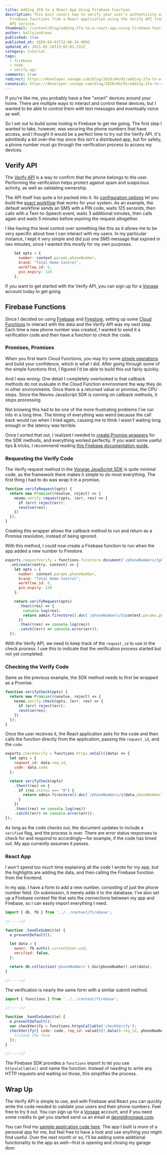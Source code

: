```yaml
---
title: Adding 2FA to a React App Using Firebase Function
description: This post covers how to verify your user's authenticity with
  Firebase functions from a React application using the Verify API from Vonage
  API service.
thumbnail: /content/blog/adding-2fa-to-a-react-app-using-firebase-function/E_Verify-with-React-Firebase_1200x600.png
author: kellyjandrews
published: true
published_at: 2020-04-01T12:06:34.000Z
updated_at: 2021-05-18T13:05:01.231Z
category: tutorial
tags:
  - firebase
  - node
  - verify-api
comments: true
redirect: https://developer.vonage.com/blog/2020/04/01/adding-2fa-to-a-react-app-using-firebase-function
canonical: https://developer.vonage.com/blog/2020/04/01/adding-2fa-to-a-react-app-using-firebase-function
---
```

If you're like me, you probably have a few "smart" devices around your home. There are multiple ways to interact and control these devices, but I wanted to be able to control them with text messages and eventually voice as well.  

So I set out to build some tooling in Firebase to get me going.  The first step I wanted to take, however, was securing the phone numbers that have access, and I thought it would be a perfect time to try out the Verify API. It's admittedly a bit over-the-top since this isn't a distributed app, but for safety, a phone number must go through the verification process to access my devices.  

<sign-up number></sign-up>

## Verify API

The [Verify API](https://developer.nexmo.com/verify/overview) is a way to confirm that the phone belongs to the user.  Performing the verification helps protect against spam and suspicious activity, as well as validating ownership.  

The API itself has quite a lot packed into it. Its [configuration options](https://developer.nexmo.com/verify/guides/changing-default-timings) let you build the [exact workflow](https://developer.nexmo.com/verify/guides/workflows-and-events) that works for your system. As an example, the default workflow sends an SMS with a PIN code, waits 125 seconds, then calls with a Text-to-Speech event, waits 3 additional minutes, then calls again and waits 5 minutes before expiring the request altogether.

I like having this level control over something like this as it allows me to be very specific about how I can interact with my users. In my particular instance, I kept it very simple and did just one SMS message that expired in two minutes, since I wanted this mostly for my own purposes.

```js
    let opts = {
      number: context.params.phoneNumber,
      brand: "Total Home Control",
      workflow_id: 6,
      pin_expiry: 120
    };
```

If you want to get started with the Verify API, you can sign up for a [Vonage](https://dashboard.nexmo.com/sign-up) account today to get going.

## Firebase Functions

Since I decided on using [Firebase](https://firebase.google.com/) and [Firestore](https://firebase.google.com/products/firestore), setting up some [Cloud Functions](https://firebase.google.com/products/functions) to interact with the data and the Verify API was my next step. Each time a new phone number was created, I wanted to send it a verification code and then have a function to check the code.  

### Promises, Promises

When you first learn Cloud Functions, you may try some [simple operations](https://firebase.google.com/docs/functions/get-started) and build your confidence,  which is what I did. After going through some of the simple functions first, I figured I'd be able to build this out fairly quickly.  

And I was wrong.  One detail I completely overlooked is that callback methods do not evaluate in the Cloud Function environment the way they do in other environments. Once there is a returned value or promise, the CPU stops. Since the Nexmo JavaScript SDK is running on callback methods, it stops processing.

Not knowing this had to be one of the more frustrating problems I've run into in a long time.  The timing of everything was weird because the call back would run when I tried again, causing me to think I wasn't waiting long enough or the latency was terrible.  

Once I sorted that out, I realized I needed to [create Promise wrappers](https://developer.mozilla.org/en-US/docs/Web/JavaScript/Guide/Using_promises) for the SDK methods, and everything worked perfectly. If you want some useful tips & tricks, I recommend reading [this Firebase documentation guide.](https://firebase.google.com/docs/functions/tips)

### Requesting the Verify Code

The Verify request method in the [Vonage JavaScript SDK](https://developer.vonage.com/sdk/stitch/javascript/) is quite minimal code, as the framework there makes it simple to do most everything. The first thing I had to do was wrap it in a promise.

```js
function verifyRequest(opts) {
  return new Promise((resolve, reject) => {
    nexmo.verify.request(opts, (err, res) => {
      if (err) reject(err);
      resolve(res);
    })
  });
}
```

Creating this wrapper allows the callback method to run and return as a Promise resolution, instead of being ignored.

With this method, I could now create a Firebase function to run when the app added a new number to Firestore.

```js
exports.requestVerify = functions.firestore.document('/phoneNumbers/{phoneNumber}')
  .onCreate((entry, context) => {
    let opts = {
      number: context.params.phoneNumber,
      brand: "Total Home Control",
      workflow_id: 6,
      pin_expiry: 120
    };

    return verifyRequest(opts)
      .then((res) => {
        console.log(res);
        return admin.firestore().doc(`/phoneNumbers/${context.params.phoneNumber}`).update({ req_id: res.request_id })
      })
      .then((res) => console.log(res))
      .catch((err) => console.error(err));
  });

```

With the Verify API, we need to keep track of the `request_id` to use in the check process. I use this to indicate that the verification process started but not yet completed.  

### Checking the Verify Code

Same as the previous example, the SDK method needs to first be wrapped as a Promise. 

```js
function verifyCheck(opts) {
  return new Promise((resolve, reject) => {
    nexmo.verify.check(opts, (err, res) => {
      if (err) reject(err);
      resolve(res);
    })
  });
}
```

Once the user receives it, the React application asks for the code and then calls the function directly from the application, passing the `request_id`, and the `code`. 

```js
exports.checkVerify = functions.https.onCall((data) => {
  let opts = {
    request_id: data.req_id,
    code: data.code
  };

  return verifyCheck(opts)
    .then((res) => {
      if (res.status === "0") {
        return admin.firestore().doc(`/phoneNumbers/${data.phoneNumber}`).update({ req_id: null, verified: true });
      }
    })
    .then((res) => console.log(res))
    .catch((err) => console.error(err));
});
```

As long as the code checks out, the document updates to include a `verified` flag, and the process is over.  There are error status responses to check for and respond to accordingly—for example, if the code has timed out. My app currently assumes it passes.


### React App

I won't spend too much time explaining all the code I wrote for my app, but the highlights are adding the data, and then calling the Firebase function from the frontend.

In my app, I have a form to add a new number, consisting of just the phone number field. On submission, it merely adds it to the database. I've also set up a Firebase context file that sets the connections between my app and Firebase, so I can easily import everything I need.

```js
import { db, fb } from '../../context/firebase';

//-----//

function _handleSubmit(e) {
  e.preventDefault();

  let data = {
    owner: fb.auth().currentUser.uid,
    verified: false,
  };

  return db.collection('phoneNumbers').doc(phoneNumber).set(data);
}

//-----//
```

The verification is nearly the same form with a similar submit method.

```js
import { functions } from '../../context/firebase';

//-----//

function _handleSubmit(e) {
  e.preventDefault();
  var checkVerify = functions.httpsCallable('checkVerify');
  checkVerify({ code: code, req_id: value[0]?.data().req_id, phoneNumber: value[0]?.id }).then(function (result) {
    //close the form
  });
}

//-----//
```

The Firebase SDK provides a `functions` export to let you use `httpsCallable()` and name the function. Instead of needing to write any HTTP requests and waiting on those, this simplifies the process.


## Wrap Up

The Verify API is simple to use, and with Firebase and React you can quickly write the code needed to validate your users and their phone numbers. Feel free to try it out. You can sign up for a [Vonage](https://dashboard.nexmo.com/sign-up) account, and if you need some credits to get you started send us an email at devrel@vonage.com.

You can find my [sample application code here](https://github.com/kellyjandrews/smart-home-app). The app I built is more of a personal app for me, but feel free to have a look and use anything you might find useful.  Over the next month or so, I'll be adding some additional functionality to the app as well—first is opening and closing my garage door.
